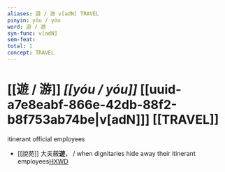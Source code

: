 ```yaml
---
aliases: 遊 / 游 v[adN] TRAVEL
pinyin: yóu / yóu
word: 遊 / 游
syn-func: v[adN]
sem-feat: 
total: 1
concept: TRAVEL 
---
```

# [[遊 / 游]] *[[yóu / yóu]]*  [[uuid-a7e8eabf-866e-42db-88f2-b8f753ab74be|v[adN]]] [[TRAVEL]]
itinerant official employees
 - [[說苑]] 大夫蔽**遊**，
                     / when dignitaries hide away their itinerant employees[HXWD](https://hxwd.org/textview.html?location=CH1a0907_CHANT_006-4a.23)